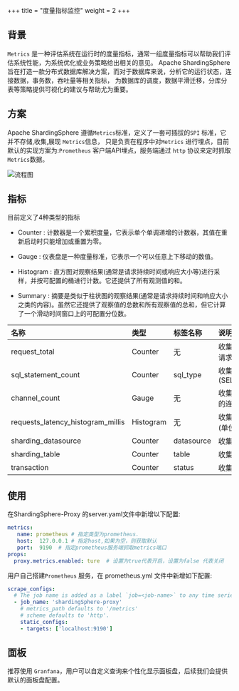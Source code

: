 +++
title = "度量指标监控"
weight = 2
+++

## 背景
`Metrics` 是一种评估系统在运行时的度量指标，通常一组度量指标可以帮助我们评估系统性能，为系统优化或业务策略给出相关的意见。
Apache ShardingSphere 旨在打造一款分布式数据库解决方案，而对于数据库来说，分析它的运行状态，连接数据，事务数，吞吐量等相关指标，
为数据库的调度，数据平滑迁移，分库分表等策略提供可视化的建议与帮助尤为重要。

## 方案

Apache ShardingSphere 遵循`Metrics`标准，定义了一套可插拔的`SPI` 标准，它并不存储,收集,展现 `Metrics`信息，
只是负责在程序中对`Metrics` 进行埋点，目前默认的实现方案为:`Prometheus` 客户端API埋点，服务端通过
`http` 协议来定时抓取`Metrics`数据。

![流程图](https://shardingsphere.apache.org/document/current/img/control-panel/metrics/metrics.png)

## 指标

目前定义了4种类型的指标

 * Counter : 计数器是一个累积度量，它表示单个单调递增的计数器，其值在重新启动时只能增加或重置为零。
 
 * Gauge : 仪表盘是一种度量标准，它表示一个可以任意上下移动的数值。

 * Histogram : 直方图对观察结果(通常是请求持续时间或响应大小等)进行采样，并按可配置的桶进行计数。它还提供了所有观测值的和。
 
 * Summary : 摘要是类似于柱状图的观察结果(通常是请求持续时间和响应大小之类的内容)。虽然它还提供了观察值的总数和所有观察值的总和，但它计算了一个滑动时间窗口上的可配置分位数。
 
 |名称                       | 类型                  |标签名称       | 说明                  |
 |:------------------------ |:--------------------- |:-------------|:-------------------- |
 |request_total             |Counter                | 无           |收集ShardingSphere所有的请求 |
 |sql_statement_count       |Counter                | sql_type     |收集执行的SQL类型,比如 (SELECT,UPDATE,INSERT...)| 
 |channel_count             |Gauge                  | 无           |收集ShardingSphere-Proxy的连接数               | 
 |requests_latency_histogram_millis |Histogram      | 无            |收集执行所有请求的迟延时间(单位:ms)              | 
 |sharding_datasource       |Counter                | datasource   |收集执行SQL语句命中的分库                       | 
 |sharding_table            |Counter                | table        |收集执行SQL语句命中的分表                       | 
 |transaction               |Counter                | status       |收集所有的事务数量                              | 

## 使用
在ShardingSphere-Proxy 的server.yaml文件中新增以下配置:

```yaml
metrics:
   name: prometheus # 指定类型为prometheus.
   host:  127.0.0.1 # 指定host,如果为空，则获取默认
   port:  9190  # 指定prometheus服务端抓取metrics端口
props:
  proxy.metrics.enabled: ture  # 设置为true代表开启，设置为false 代表关闭
```

用户自己搭建`Prometheus` 服务，在 prometheus.yml 文件中新增如下配置:

```yaml
scrape_configs:
  # The job name is added as a label `job=<job-name>` to any time series scraped from this config.
  - job_name: 'shardingSphere-proxy'
    # metrics_path defaults to '/metrics'
    # scheme defaults to 'http'.
    static_configs:
    - targets: ['localhost:9190']
```

## 面板

推荐使用 `Granfana`，用户可以自定义查询来个性化显示面板盘，后续我们会提供默认的面板盘配置。
